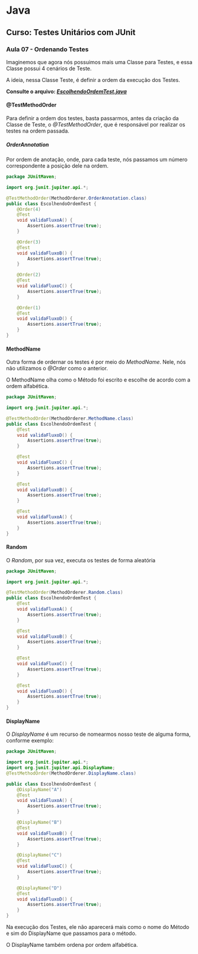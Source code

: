 # Java

## Curso: Testes Unitários com JUnit

### Aula 07 - Ordenando Testes

Imaginemos que agora nós possuimos mais uma Classe para Testes, e essa Classe possui 4 cenários de Teste.

A ideia, nessa Classe Teste, é definir a ordem da execução dos Testes.

**Consulte o arquivo: *[EscolhendoOrdemTest.java](./JUnitMaven/src/test/java/JUnitMaven/EscolhendoOrdemTest.java)***


#### @TestMethodOrder

Para definir a ordem dos testes, basta passarmos, antes da criação da Classe de Teste, o *@TestMethodOrder*, que é responsável por realizar os testes na ordem passada.

##### OrderAnnotation

Por ordem de anotação, onde, para cada teste, nós passamos um número correspondente a posição dele na ordem.

```java
package JUnitMaven;

import org.junit.jupiter.api.*;

@TestMethodOrder(MethodOrderer.OrderAnnotation.class)
public class EscolhendoOrdemTest {
    @Order(4)
    @Test
    void validaFluxoA() {
        Assertions.assertTrue(true);
    }

    @Order(3)
    @Test
    void validaFluxoB() {
        Assertions.assertTrue(true);
    }

    @Order(2)
    @Test
    void validaFluxoC() {
        Assertions.assertTrue(true);
    }

    @Order(1)
    @Test
    void validaFluxoD() {
        Assertions.assertTrue(true);
    }
}
```

#### MethodName

Outra forma de ordernar os testes é por meio do *MethodName*. Nele, nós não utilizamos o *@Order* como o anterior.

O MethodName olha como o Método foi escrito e escolhe de acordo com a ordem alfabética.

```java
package JUnitMaven;

import org.junit.jupiter.api.*;

@TestMethodOrder(MethodOrderer.MethodName.class)
public class EscolhendoOrdemTest {
    @Test
    void validaFluxoD() {
        Assertions.assertTrue(true);
    }

    @Test
    void validaFluxoC() {
        Assertions.assertTrue(true);
    }

    @Test
    void validaFluxoB() {
        Assertions.assertTrue(true);
    }

    @Test
    void validaFluxoA() {
        Assertions.assertTrue(true);
    }
}
```

#### Random

O *Random*, por sua vez, executa os testes de forma aleatória

```java
package JUnitMaven;

import org.junit.jupiter.api.*;

@TestMethodOrder(MethodOrderer.Random.class)
public class EscolhendoOrdemTest {
    @Test
    void validaFluxoA() {
        Assertions.assertTrue(true);
    }

    @Test
    void validaFluxoB() {
        Assertions.assertTrue(true);
    }

    @Test
    void validaFluxoC() {
        Assertions.assertTrue(true);
    }

    @Test
    void validaFluxoD() {
        Assertions.assertTrue(true);
    }
}
```

#### DisplayName

O *DisplayName* é um recurso de nomearmos nosso teste de alguma forma, conforme exemplo:

```java
package JUnitMaven;

import org.junit.jupiter.api.*;
import org.junit.jupiter.api.DisplayName;
@TestMethodOrder(MethodOrderer.DisplayName.class)

public class EscolhendoOrdemTest {
    @DisplayName("A")
    @Test
    void validaFluxoA() {
        Assertions.assertTrue(true);
    }

    @DisplayName("B")
    @Test
    void validaFluxoB() {
        Assertions.assertTrue(true);
    }

    @DisplayName("C")
    @Test
    void validaFluxoC() {
        Assertions.assertTrue(true);
    }

    @DisplayName("D")
    @Test
    void validaFluxoD() {
        Assertions.assertTrue(true);
    }
}

```

Na execução dos Testes, ele não aparecerá mais como o nome do Método e sim do DisplayName que passamos para o método.

O DisplayName também ordena por ordem alfabética.